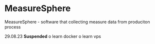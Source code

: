 # MeasureSphere
MeasureSphere - software that collecting measure data from produciton process

29.08.23
**Suspended**
o  learn docker
o  learn vps
